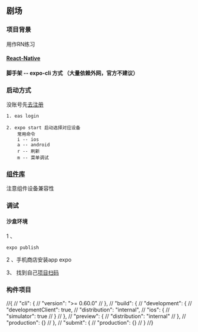 ## 剧场
### 项目背景
用作RN练习
#### [React-Native](https://reactnative.cn/docs/view)

#### 脚手架 -- expo-cli 方式 （大量依赖外网，官方不建议）

### 启动方式

没账号先[去注册](https://expo.dev/)

```
1. eas login

2. expo start 启动选择对应设备 
    常用命令
    i -- ios
    a -- android
    r -- 刷新
    m -- 菜单调试
```

### [组件库](https://reactnative.directory/)

注意组件设备兼容性

### 调试

#### 沙盒环境
1 、
```
expo publish
```

2 、手机商店安装app expo 

3、 找到自己[项目扫码](https://expo.dev/)


### 构件项目


//{
//  "cli": {
//    "version": ">= 0.60.0"
//  },
//  "build": {
//    "development": {
//      "developmentClient": true,
//      "distribution": "internal",
//      "ios": {
//        "simulator": true
//      }
//    },
//    "preview": {
//      "distribution": "internal"
//    },
//    "production": {}
//  },
//  "submit": {
//    "production": {}
//  }
//}

